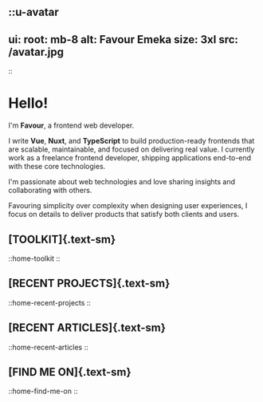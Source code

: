 ::u-avatar
---
ui:
  root: mb-8
alt: Favour Emeka
size: 3xl
src: /avatar.jpg
---
::

# Hello!

I'm **Favour**, a frontend web developer.

I write **Vue**, **Nuxt**, and **TypeScript** to build production-ready frontends that are scalable, maintainable, and focused on delivering real value. I currently work as a freelance frontend developer, shipping applications end-to-end with these core technologies.

I'm passionate about web technologies and love sharing insights and collaborating with others.

Favouring simplicity over complexity when designing user experiences, I focus on details to deliver products that satisfy both clients and users.

<!--  -->

## [TOOLKIT]{.text-sm}

::home-toolkit
::

<!--  -->

## [RECENT PROJECTS]{.text-sm}

::home-recent-projects
::

<!--  -->

## [RECENT ARTICLES]{.text-sm}

::home-recent-articles
::

<!--  -->

## [FIND ME ON]{.text-sm}

::home-find-me-on
::